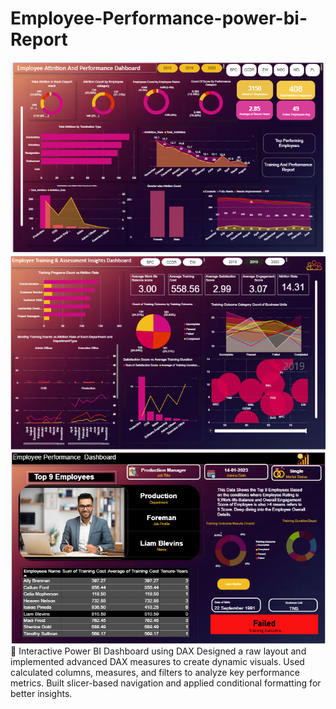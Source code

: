 # Employee-Performance-power-bi-Report
![Dash1](Employee%20powerbi%201.png)
![Dash2](Employee%20power%20bi%202.png)
![Dash3](Employee%20powerbi%203.png)
🚀 Interactive Power BI Dashboard using DAX Designed a raw layout and implemented advanced DAX measures to create dynamic visuals. Used calculated columns, measures, and filters to analyze key performance metrics. Built slicer-based navigation and applied conditional formatting for better insights.
